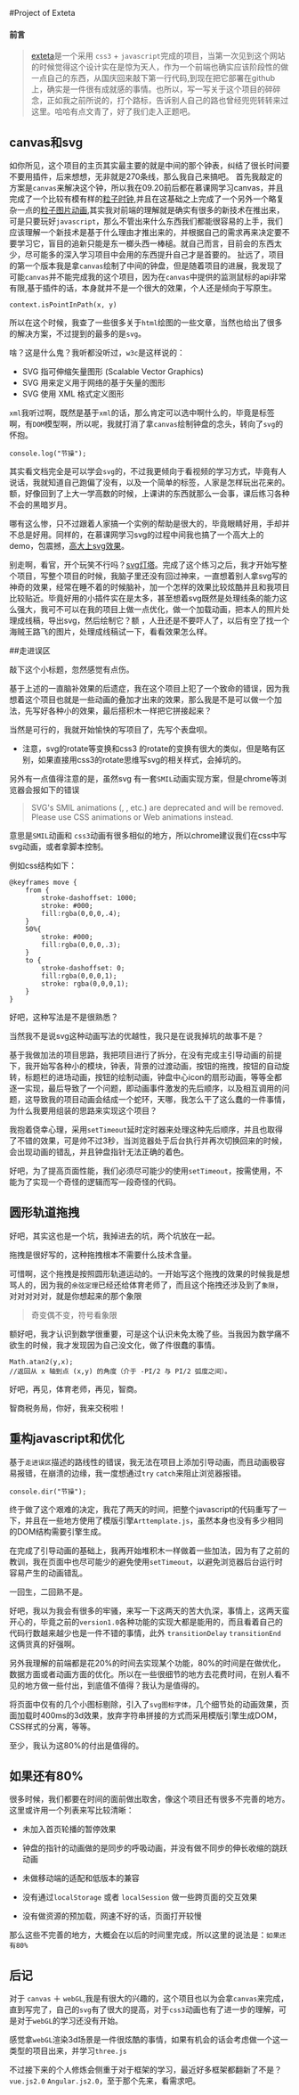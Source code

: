 #Project of Exteta
#### 前言
>[exteta](http://wonderff.github.io/exteta/)是一个采用 `css3` + 	`javascript`完成的项目，当第一次见到这个网站的时候觉得这个设计实在是惊为天人，作为一个前端也确实应该阶段性的做一点自己的东西，从国庆回来敲下第一行代码,到现在把它部署在github上，确实是一件很有成就感的事情。也所以，写一写关于这个项目的碎碎念，正如我之前所说的，打个路标，告诉别人自己的路也曾经兜兜转转来过这里。哈哈有点文青了，好了我们走入正题吧。

## canvas和svg

如你所见，这个项目的主页其实最主要的就是中间的那个钟表，纠结了很长时间要不要用插件，后来想想，无非就是270条线，那么我自己来搞吧。
首先我敲定的方案是`canvas`来解决这个钟，所以我在09.20前后都在慕课网学习canvas，并且完成了一个比较有模有样的[粒子时钟](https://wonderff.github.io/demos/aCanvasClock/canvasClock.html),并且在这基础之上完成了一个另外一个略复杂一点的[粒子图片动画](https://wonderff.github.io/demos/canvasformPic/canvasPic.html),其实我对前端的理解就是确实有很多的新技术在推出来，可是只要玩好`javascript`，那么不管出来什么东西我们都能很容易的上手，我们应该理解一个新技术是基于什么理由才推出来的，并根据自己的需求再来决定要不要学习它，盲目的追新只能是东一榔头西一棒槌。就自己而言，目前会的东西太少，尽可能多的深入学习项目中会用的东西提升自己才是首要的。
扯远了，项目的第一个版本我是拿`canvas`绘制了中间的钟盘，但是随着项目的进展，我发现了可能`canvas`并不能完成我的这个项目，因为在`canvas`中提供的监测鼠标的api非常有限,基于插件的话，本身就并不是一个很大的效果，个人还是倾向于写原生。
	
	context.isPointInPath(x, y)

所以在这个时候，我查了一些很多关于`html`绘图的一些文章，当然也给出了很多的解决方案，不过提到的最多的是`svg`。

啥？这是什么鬼？我听都没听过，`w3c`是这样说的：

* SVG 指可伸缩矢量图形 (Scalable Vector Graphics)
* SVG 用来定义用于网络的基于矢量的图形
* SVG 使用 XML 格式定义图形

`xml`我听过啊，既然是基于`xml`的话，那么肯定可以选中啊什么的，毕竟是标签啊，有`DOM`模型啊，所以呢，我就打消了拿`canvas`绘制钟盘的念头，转向了`svg`的怀抱。

	console.log("节操");
	
其实看文档完全是可以学会`svg`的，不过我更倾向于看视频的学习方式，毕竟有人说话，我就知道自己跑偏了没有，以及一个简单的标签，人家是怎样玩出花来的。额，好像回到了上大一学高数的时候，上课讲的东西就那么一会事，课后练习各种不会的黑暗岁月。

哪有这么惨，只不过跟着人家搞一个实例的帮助是很大的，毕竟眼睛好用，手却并不总是好用。同样的，在慕课网学习svg的过程中间我也搞了一个高大上的demo，包震撼，[高大上svg效果](https://wonderff.github.io/demos/svg_06text.html/)。

别走啊，看官，开个玩笑不行吗？[svg灯塔](https://wonderff.github.io/demos/svg_10starSky.html/)。完成了这个练习之后，我才开始写整个项目，写整个项目的时候，我脑子里还没有回过神来，一直想着别人拿svg写的神奇的效果，经常在睡不着的时候脑补，加一个怎样的效果比较炫酷并且和我项目比较贴近。毕竟好用的小插件实在是太多，甚至想着svg既然是处理线条的能力这么强大，我可不可以在我的项目上做一点优化，做一个加载动画，把本人的照片处理成线稿，导出svg，然后绘制它？额 ，人丑还是不要吓人了，以后有空了找一个海贼王路飞的图片，处理成线稿试一下，看看效果怎么样。

##走进误区

敲下这个小标题，忽然感觉有点伤。

基于上述的一直脑补效果的后遗症，我在这个项目上犯了一个致命的错误，因为我想着这个项目也就是一些动画的叠加才出来的效果，那么我是不是可以做一个加法，先写好各种小的效果，最后搭积木一样把它拼接起来？

当然是可行的，我就开始愉快的写项目了，先写个表盘呗。

* 注意，svg的rotate等变换和css3 的rotate的变换有很大的类似，但是略有区别，如果直接用css3的rotate思维写svg的相关样式，会掉坑的。

另外有一点值得注意的是，虽然svg 有一套`SMIL`动画实现方案，但是chrome等浏览器会报如下的错误

>SVG's SMIL animations (<animate>, <set>, etc.) are deprecated and will be removed. Please use CSS animations or Web animations instead.

意思是`SMIL`动画和 `css3`动画有很多相似的地方，所以chrome建议我们在css中写svg动画，或者拿脚本控制。

例如css结构如下：
	
	@keyframes move {
		from {
			stroke-dashoffset: 1000;
			stroke: #000;
			fill:rgba(0,0,0,.4);
		}
		50%{
			stroke: #000;
			fill:rgba(0,0,0,.3);
		}
		to {
			stroke-dashoffset: 0;
			fill:rgba(0,0,0,1);
			stroke: rgba(0,0,0,1);
		}
	}
	
好吧，这种写法是不是很熟悉？

当然我不是说svg这种动画写法的优越性，我只是在说我掉坑的故事不是？

基于我做加法的项目思路，我把项目进行了拆分，在没有完成主引导动画的前提下，我开始写各种小的模块，钟表，背景的过渡动画，按钮的拖拽，按钮的自动旋转，标题栏的进场动画，按钮的绘制动画，钟盘中心icon的扇形动画，等等全都逐一实现，最后导致了一个问题，即动画事件激发的先后顺序，以及相互调用的问题，这导致我的项目动画会结成一个蛇环，天哪，我怎么干了这么蠢的一件事情，为什么我要用组装的思路来实现这个项目？

我抱着侥幸心理，采用`setTimeout`延时定时器来处理这种先后顺序，并且也取得了不错的效果，可是帅不过3秒，当浏览器处于后台执行并再次切换回来的时候，会出现动画的错乱，并且钟盘指针无法正确的着色。

好吧，为了提高页面性能，我们必须尽可能少的使用`setTimeout`，按需使用，不能为了实现一个奇怪的逻辑而写一段奇怪的代码。

## 圆形轨道拖拽

好吧，其实这也是一个坑，我掉进去的坑，两个坑放在一起。

拖拽是很好写的，这种拖拽根本不需要什么技术含量。

可惜啊，这个拖拽是按照圆形轨道运动的。一开始写这个拖拽的效果的时候我是想骂人的，因为我的`余弦定理`已经还给体育老师了，而且这个拖拽还涉及到了`象限`，对对对对对，就是你想起来的那个象限

>奇变偶不变，符号看象限

额好吧，我才认识到数学很重要，可是这个认识未免太晚了些。当我因为数学痛不欲生的时候，我才发现因为自己没文化，做了件很蠢的事情。

	Math.atan2(y,x);
	//返回从 x 轴到点 (x,y) 的角度（介于 -PI/2 与 PI/2 弧度之间）。
	
好吧，再见，体育老师，再见，智商。

智商税务局，你好，我来交税啦！

## 重构javascript和优化

基于`走进误区`描述的路线性的错误，我无法在项目上添加引导动画，而且动画极容易报错，在崩溃的边缘，我一度想通过`try` `catch`来阻止浏览器报错。

	console.dir("节操");

终于做了这个艰难的决定，我花了两天的时间，把整个javascript的代码重写了一下，并且在一些地方使用了模版引擎`Arttemplate.js`，虽然本身也没有多少相同的DOM结构需要引擎生成。

在完成了引导动画的基础上，我再开始堆积木一样做着一些加法，因为有了之前的教训，我在页面中也尽可能少的避免使用`setTimeout`，以避免浏览器后台运行时容易产生的动画错乱。

一回生，二回熟不是。

好吧，我以为我会有很多的牢骚，来写一下这两天的苦大仇深，事情上，这两天蛮开心的，毕竟之前的`version1.0`各种功能的实现大都是能用的，而且看着自己的代码行数越来越少也是一件不错的事情，此外 `transitionDelay` `transitionEnd` 这俩货真的好强啊。

另外我理解的前端都是花20%的时间去实现某个功能，80%的时间是在做优化，数据方面或者动画方面的优化。所以在一些很细节的地方去花费时间，在别人看不见的地方做一些付出，到底值不值得？我认为是值得的。

将页面中仅有的几个小图标剔除，引入了`svg图标字体`，几个细节处的动画效果，页面加载时400ms的3d效果，放弃字符串拼接的方式而采用模版引擎生成DOM，CSS样式的分离，等等。

至少，我认为这80%的付出是值得的。

## 如果还有80%

很多时候，我们都要在时间的面前做出取舍，像这个项目还有很多不完善的地方。这里或许用一个列表来写比较清晰：

* 未加入首页轮播的暂停效果

* 钟盘的指针的动画做的是同步的呼吸动画，并没有做不同步的伸长收缩的跳跃动画

* 未做移动端的适配和低版本的兼容

* 没有通过`localStorage` 或者 `localSession` 做一些跨页面的交互效果

* 没有做资源的预加载，网速不好的话，页面打开较慢

那么这些不完善的地方，大概会在以后的时间里完成，所以这里的说法是：`如果还有80%`

## 后记

对于 `canvas` ＋ `webGL`,我是有很大的兴趣的，这个项目也以为会拿`canvas`来完成，直到写完了，自己的`svg`有了很大的提高，对于`css3`动画也有了进一步的理解，可是对于`webGL`的学习还没有开始。

感觉拿`webGL`渲染3d场景是一件很炫酷的事情，如果有机会的话会考虑做一个这一类型的项目出来，并学习`three.js`

不过接下来的个人修炼会侧重于对于框架的学习，最近好多框架都翻新了不是？ `vue.js2.0` `Angular.js2.0`，至于那个先来，看需求吧。



















	




























